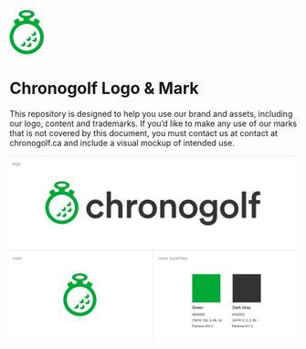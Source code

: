 ![Chronogolf][crest]

Chronogolf Logo & Mark
==========

This repository is designed to help you use our brand and assets, including our logo, content and trademarks. If you’d like to make any use of our marks that is not covered by this document, you must contact us at contact at chronogolf.ca and include a visual mockup of intended use.

![Chronogolf][style-guide]

[crest]: https://raw.githubusercontent.com/chronogolf/brand/master/Chronogolf%20Mark/Web/Chronogolf-Mark-Small.png
[style-guide]: https://raw.githubusercontent.com/chronogolf/brand/master/Chronogolf%20Brand.png

